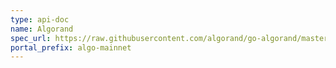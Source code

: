```yaml
---
type: api-doc
name: Algorand
spec_url: https://raw.githubusercontent.com/algorand/go-algorand/master/daemon/algod/api/algod.oas3.yml
portal_prefix: algo-mainnet
---
```

